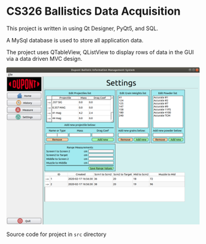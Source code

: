 
# CS326 Ballistics Data Acquisition

This project is written in using Qt Designer, PyQt5, and SQL.

A MySql database is used to store all application data.

The project uses QTableView, QListView to display rows of data in the GUI via a data driven MVC design.

![ScreenShot](https://github.com/coffee247/SeniorDesign/blob/master/Dupont_ScreenShot.png?raw=true)

Source code for project in `src` directory
